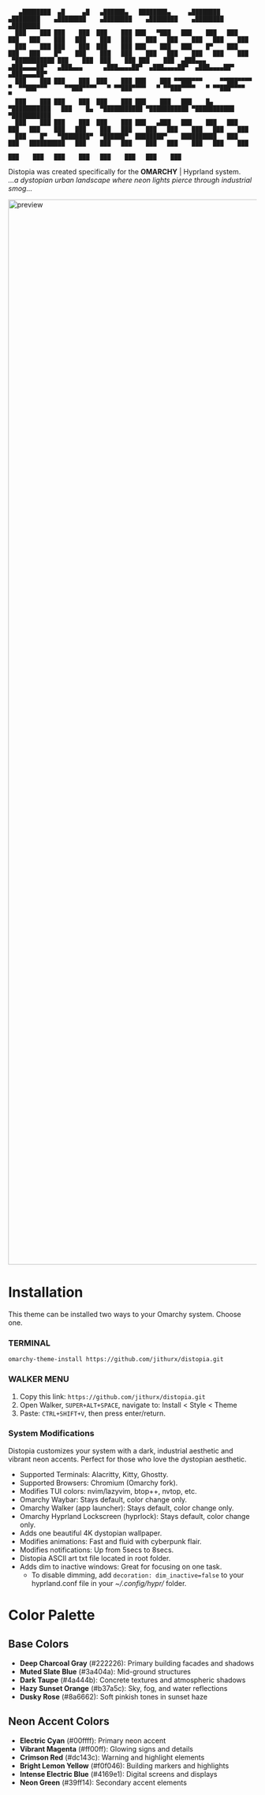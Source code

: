 ```
   ▄████████  ▄█     ▄█   ▄██████▄   ████████▄     ▄████████    ▄████████    ▄████████    ▄████████    ▄████████    ▄████████    ▄████████
  ███    ███ ███    ███  ███    ███ ███   ▀███   ███    ███   ███    ███   ███    ███   ███    ███   ███    ███   ███    ███   ███    ███
  ███    ███ ███    ███  ███    ███ ███    ███   ███    █▀    ███    ███   ███    █▀    ███    ███   ███    ███   ███    ███   ███    ███
 ▀███████████ ███    ███  ███    ███ ███    ███  ▄███▄▄▄      ▄███▄▄▄▄██▀   ▄███▄▄▄      ▄███▄▄▄▄██▀  ▄███▄▄▄▄██▀  ▄███▄▄▄▄██▀  ▄███▄▄▄▄██▀
  ███    ███ ███    ███  ███    ███ ███    ███ ▀▀███▀▀▀     ▀▀███▀▀▀▀   ▀  ▀▀███▀▀▀     ▀▀███▀▀▀▀   ▀ ▀▀███▀▀▀▀   ▀ ▀▀███▀▀▀▀   ▀ ▀▀███▀▀▀▀   ▀
  ███    ███ ███    ███  ███    ███ ███    ███   ███    █▄  ▀███████████   ███    █▄  ▀███████████ ▀███████████ ▀███████████ ▀███████████
  ███    ███ ███    ███  ███    ███ ███   ▄███   ███    ███   ███    ███   ███    ███   ███    ███   ███    ███   ███    ███   ███    ███
  ███    █▀   ▀████████▀  ▀██████▀  ████████▀    ██████████   ███    ███   ██████████   ███    ███   ███    ███   ███    ███   ███    ███
                                                                                    ███    ███   ███    ███   ███    ███   ███    ███
```

Distopia was created specifically for the **OMARCHY** | Hyprland system.</br>
*...a dystopian urban landscape where neon lights pierce through industrial smog...*

<img width="3841" height="2161" alt="preview" src="https://github.com/user-attachments/assets/distopia-preview" />

# Installation
This theme can be installed two ways to your Omarchy system. Choose one.

### TERMINAL
`omarchy-theme-install https://github.com/jithurx/distopia.git`
### WALKER MENU
1. Copy this link: `https://github.com/jithurx/distopia.git`
2. Open Walker, `SUPER+ALT+SPACE`, navigate to: Install < Style < Theme
3. Paste: `CTRL+SHIFT+V`, then press enter/return.

### System Modifications
Distopia customizes your system with a dark, industrial aesthetic and vibrant neon accents. Perfect for those who love the dystopian aesthetic.</br>
- Supported Terminals: Alacritty, Kitty, Ghostty.
- Supported Browsers: Chromium (Omarchy fork).
- Modifies TUI colors: nvim/lazyvim, btop++, nvtop, etc.
- Omarchy Waybar: Stays default, color change only.
- Omarchy Walker (app launcher): Stays default, color change only.
- Omarchy Hyprland Lockscreen (hyprlock): Stays default, color change only.
- Adds one beautiful 4K dystopian wallpaper.
- Modifies animations: Fast and fluid with cyberpunk flair.
- Modifies notifications: Up from 5secs to 8secs.
- Distopia ASCII art txt file located in root folder.
- Adds dim to inactive windows: Great for focusing on one task.
  - To disable dimming, add `decoration: dim_inactive=false` to your hyprland.conf file in your *~/.config/hypr/* folder.

# Color Palette
## Base Colors
- **Deep Charcoal Gray** (#222226): Primary building facades and shadows
- **Muted Slate Blue** (#3a404a): Mid-ground structures
- **Dark Taupe** (#4a444b): Concrete textures and atmospheric shadows
- **Hazy Sunset Orange** (#b37a5c): Sky, fog, and water reflections
- **Dusky Rose** (#8a6662): Soft pinkish tones in sunset haze

## Neon Accent Colors
- **Electric Cyan** (#00ffff): Primary neon accent
- **Vibrant Magenta** (#ff00ff): Glowing signs and details
- **Crimson Red** (#dc143c): Warning and highlight elements
- **Bright Lemon Yellow** (#f0f046): Building markers and highlights
- **Intense Electric Blue** (#4169e1): Digital screens and displays
- **Neon Green** (#39ff14): Secondary accent elements
